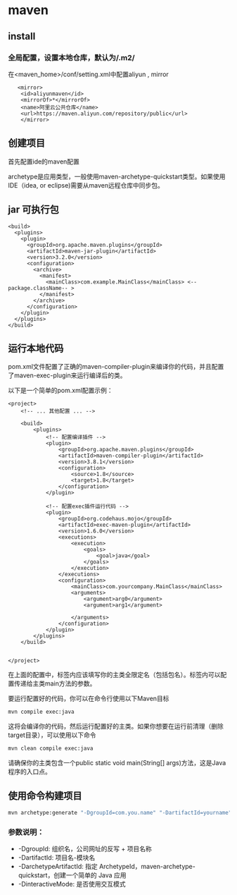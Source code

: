 # maven

## install
### 全局配置，设置本地仓库，默认为<user>/.m2/


在<maven_home>/conf/setting.xml中配置aliyun , mirror

```
   <mirror>
	<id>aliyunmaven</id>
	<mirrorOf>*</mirrorOf>
	<name>阿里云公共仓库</name>
	<url>https://maven.aliyun.com/repository/public</url>
	</mirror>
```

## 创建项目
首先配置ide的maven配置


archetype是应用类型，一般使用maven-archetype-quickstart类型。如果使用IDE（idea, or eclipse)需要从maven远程仓库中同步包。


## jar 可执行包

```
<build>
  <plugins>
    <plugin>
      <groupId>org.apache.maven.plugins</groupId>
      <artifactId>maven-jar-plugin</artifactId>
      <version>3.2.0</version>
      <configuration>
        <archive>
          <manifest>
            <mainClass>com.example.MainClass</mainClass> <--package.className-- >
          </manifest>
        </archive>
      </configuration>
    </plugin>
  </plugins>
</build>
```

## 运行本地代码
pom.xml文件配置了正确的maven-compiler-plugin来编译你的代码，并且配置了maven-exec-plugin来运行编译后的类。

以下是一个简单的pom.xml配置示例：
```
<project>
    <!-- ... 其他配置 ... -->
 
    <build>
        <plugins>
            <!-- 配置编译插件 -->
            <plugin>
                <groupId>org.apache.maven.plugins</groupId>
                <artifactId>maven-compiler-plugin</artifactId>
                <version>3.8.1</version>
                <configuration>
                    <source>1.8</source>
                    <target>1.8</target>
                </configuration>
            </plugin>
 
            <!-- 配置exec插件运行代码 -->
            <plugin>
                <groupId>org.codehaus.mojo</groupId>
                <artifactId>exec-maven-plugin</artifactId>
                <version>1.6.0</version>
                <executions>
                    <execution>
                        <goals>
                            <goal>java</goal>
                        </goals>
                    </execution>
                </executions>
                <configuration>
                    <mainClass>com.yourcompany.MainClass</mainClass>
                    <arguments>
                        <argument>arg0</argument>
                        <argument>arg1</argument>
                        
                    </arguments>
                </configuration>
            </plugin>
        </plugins>
    </build>
 
    
</project>
```

在上面的配置中，<mainClass>标签内应该填写你的主类全限定名（包括包名）。<arguments>标签内可以配置传递给主类main方法的参数。

要运行配置好的代码，你可以在命令行使用以下Maven目标
```sh
mvn compile exec:java
```
这将会编译你的代码，然后运行配置好的主类。如果你想要在运行前清理（删除target目录），可以使用以下命令
```sh
mvn clean compile exec:java
```
请确保你的主类包含一个public static void main(String[] args)方法，这是Java程序的入口点。

## 使用命令构建项目

```sh
mvn archetype:generate "-DgroupId=com.you.name" "-DartifactId=yourname" "-DarchetypeArtifactId=maven-archetype-quickstart" "-DinteractiveMode=false"
```

### 参数说明：

+ -DgroupId: 组织名，公司网址的反写 + 项目名称
+ -DartifactId: 项目名-模块名
+ -DarchetypeArtifactId: 指定 ArchetypeId，maven-archetype-quickstart，创建一个简单的 Java 应用
+ -DinteractiveMode: 是否使用交互模式

